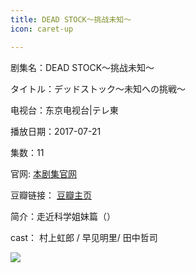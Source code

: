 ```yaml
---
title: DEAD STOCK～挑战未知～
icon: caret-up

---
```


剧集名：DEAD STOCK～挑战未知～

タイトル：デッドストック～未知への挑戦～

电视台：东京电视台|テレ東

播放日期：2017-07-21

集数：11

官网: [本剧集官网](https://www.tv-tokyo.co.jp/deadstock/)

豆瓣链接： [豆瓣主页](https://movie.douban.com/subject/27068893/)


简介：走近科学姐妹篇（） ​​​​

cast： 村上虹郎 / 早见明里/ 田中哲司

![](https://listpic.tsgsanjiao.com/2017/2017tzwz.jpg)